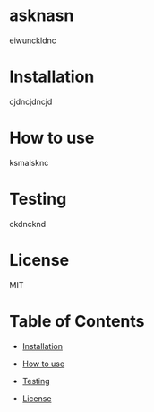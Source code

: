 # asknasn 
 eiwunckldnc 
# Installation 
 cjdncjdncjd  
# How to use 
 ksmalsknc  
# Testing 
 ckdncknd  
# License 
 MIT  
# Table of Contents
 * [Installation](#cjdncjdncjd) 

 * [How to use](#ksmalsknc) 

 * [Testing](#ckdncknd) 

 * [License](#MIT) 
